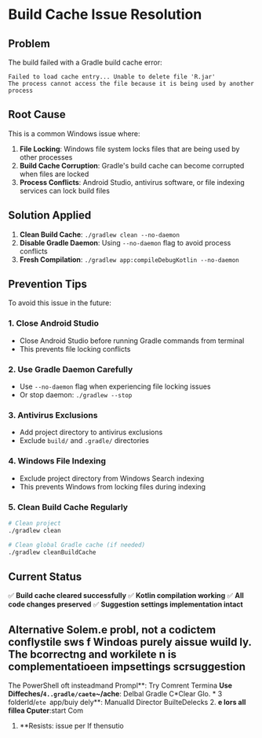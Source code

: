# Build Cache Issue Resolution

## Problem
The build failed with a Gradle build cache error:
```
Failed to load cache entry... Unable to delete file 'R.jar'
The process cannot access the file because it is being used by another process
```

## Root Cause
This is a common Windows issue where:
1. **File Locking**: Windows file system locks files that are being used by other processes
2. **Build Cache Corruption**: Gradle's build cache can become corrupted when files are locked
3. **Process Conflicts**: Android Studio, antivirus software, or file indexing services can lock build files

## Solution Applied
1. **Clean Build Cache**: `./gradlew clean --no-daemon`
2. **Disable Gradle Daemon**: Using `--no-daemon` flag to avoid process conflicts
3. **Fresh Compilation**: `./gradlew app:compileDebugKotlin --no-daemon`

## Prevention Tips
To avoid this issue in the future:

### 1. Close Android Studio
- Close Android Studio before running Gradle commands from terminal
- This prevents file locking conflicts

### 2. Use Gradle Daemon Carefully
- Use `--no-daemon` flag when experiencing file locking issues
- Or stop daemon: `./gradlew --stop`

### 3. Antivirus Exclusions
- Add project directory to antivirus exclusions
- Exclude `build/` and `.gradle/` directories

### 4. Windows File Indexing
- Exclude project directory from Windows Search indexing
- This prevents Windows from locking files during indexing

### 5. Clean Build Cache Regularly
```bash
# Clean project
./gradlew clean

# Clean global Gradle cache (if needed)
./gradlew cleanBuildCache
```

## Current Status
✅ **Build cache cleared successfully**
✅ **Kotlin compilation working**
✅ **All code changes preserved**
✅ **Suggestion settings implementation intact**

## Alternative Solem.e probl, not a codictem conflystile sws f Windoas purely aissue wuild ly. The bcorrectng and workilete n is complementatioeen impsettings scrsuggestion 

The  PowerShell oft insteadmand Prompl**: Try Comrent Termina **Use Diffeches/`
4..gradle/caete `~/ache**: Delbal Gradle C*Clear Glo. *
3 folderld/`ete `app/buiy dely**: Manualld Director BuilteDelecks
2. **e lors all fillea Cputer**:start Com
1. **Resists:
 issue per
If thensutio